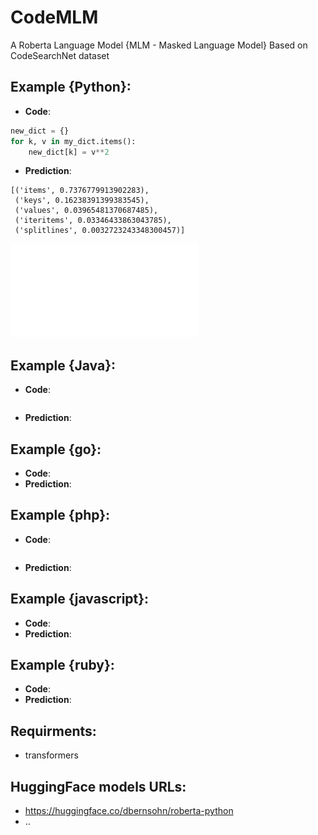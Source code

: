 # CodeMLM
A Roberta Language Model {MLM - Masked Language Model}
Based on CodeSearchNet dataset

## Example {Python}:
+ **Code**:  
```python
new_dict = {}
for k, v in my_dict.items():
    new_dict[k] = v**2
```
+ **Prediction**:  
```
[('items', 0.7376779913902283),
 ('keys', 0.16238391399383545),
 ('values', 0.03965481370687485),
 ('iteritems', 0.03346433863043785),
 ('splitlines', 0.0032723243348300457)]
```
![roberta python loss](roberta-python-loss.pdf "roberta python loss")

## Example {Java}:
+ **Code**:
```
```
+ **Prediction**:  

## Example {go}:
+ **Code**:  
+ **Prediction**:  

## Example {php}:
+ **Code**:
```
```
+ **Prediction**:  

## Example {javascript}:
+ **Code**:  
+ **Prediction**: 

## Example {ruby}:
+ **Code**:  
+ **Prediction**: 

## Requirments:
+ transformers

## HuggingFace models URLs:
+ https://huggingface.co/dbernsohn/roberta-python
+ ..